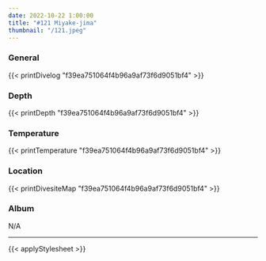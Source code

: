 ```yaml
---
date: 2022-10-22 1:00:00
title: "#121 Miyake-jima"
thumbnail: "/121.jpeg"
---
```


### General

{{< printDivelog "f39ea751064f4b96a9af73f6d9051bf4" >}}

### Depth

{{< printDepth "f39ea751064f4b96a9af73f6d9051bf4" >}}

### Temperature

{{< printTemperature "f39ea751064f4b96a9af73f6d9051bf4" >}}

### Location

{{< printDivesiteMap "f39ea751064f4b96a9af73f6d9051bf4" >}}

### Album

N/A

---

{{< applyStylesheet >}}
